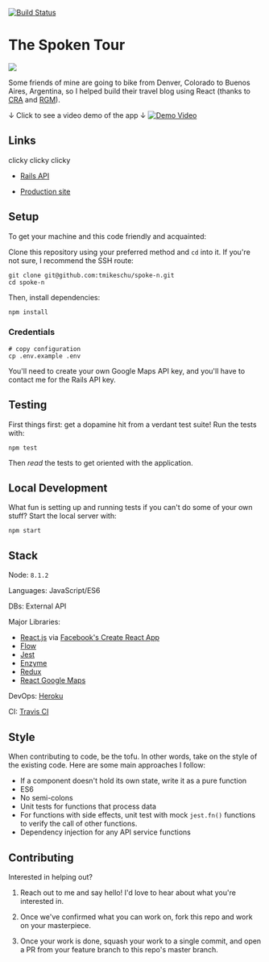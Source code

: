 [![Build Status](https://travis-ci.org/tmikeschu/the-spoken-tour.svg?branch=master)](https://travis-ci.org/tmikeschu/the-spoken-tour)

# The Spoken Tour

![](https://www.thespokentour.com//static/media/spoken-logo.6fa3a5cd.jpg)

Some friends of mine are going to bike from Denver, Colorado to Buenos Aires, Argentina, so I helped build their travel blog using React (thanks to [CRA](https://github.com/facebookincubator/create-react-app) and [RGM](https://github.com/tomchentw/react-google-maps)).

↓ Click to see a video demo of the app ↓
[![Demo Video](https://img.youtube.com/vi/f4KtCjMEZM8/0.jpg)](http://www.youtube.com/watch?v=f4KtCjMEZM8 "The Spoken Tour Demo")

## Links

clicky clicky clicky

* [Rails API](https://github.com/tmikeschu/the-spoken-tour-api)

* [Production site](http://www.thespokentour.com)

## Setup

To get your machine and this code friendly and acquainted:

Clone this repository using your preferred method and `cd` into it. If you're not sure, I
recommend the SSH route:

```
git clone git@github.com:tmikeschu/spoke-n.git
cd spoke-n
```

Then, install dependencies:

```
npm install
```

### Credentials

```
# copy configuration
cp .env.example .env
```

You'll need to create your own Google Maps API key, and you'll have to
contact me for the Rails API key.

## Testing

First things first: get a dopamine hit from a verdant test suite! Run the tests with:

```
npm test
```

Then _read_ the tests to get oriented with the application.

## Local Development

What fun is setting up and running tests if you can't do some of your own stuff? Start the local server with:

```
npm start
```

## Stack

Node: `8.1.2`

Languages: JavaScript/ES6

DBs: External API

Major Libraries:

* [React.js](https://reactjs.org/) via [Facebook's Create React App](https://github.com/facebookincubator/create-react-app)
* [Flow](https://flow.org/)
* [Jest](https://facebook.github.io/jest/docs/en/api.html)
* [Enzyme](https://github.com/airbnb/enzyme)
* [Redux](http://redux.js.org/)
* [React Google Maps](https://github.com/tomchentw/react-google-maps)

DevOps: [Heroku](https://www.heroku.com/home)

CI: [Travis CI](https://travis-ci.org/)

## Style

When contributing to code, be the tofu. In other words, take on the style of the
existing code. Here are some main approaches I follow:

* If a component doesn't hold its own state, write it as a pure function
* ES6
* No semi-colons
* Unit tests for functions that process data
* For functions with side effects, unit test with mock `jest.fn()` functions to verify the call of other functions.
* Dependency injection for any API service functions

## Contributing

Interested in helping out?

1. Reach out to me and say hello! I'd love to hear about what you're interested
   in.

2. Once we've confirmed what you can work on, fork this repo and work on your
   masterpiece.

3. Once your work is done, squash your work to a single commit, and open a PR
   from your feature branch to this repo's master branch.
